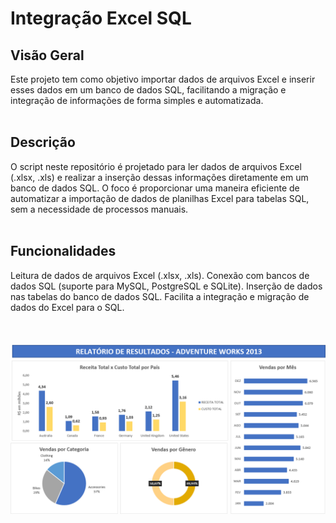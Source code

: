 # Integração Excel SQL
## Visão Geral
Este projeto tem como objetivo importar dados de arquivos Excel e inserir esses dados em um banco de dados SQL, facilitando a migração e integração de informações de forma simples e automatizada.
<br><br>
## Descrição
O script neste repositório é projetado para ler dados de arquivos Excel (.xlsx, .xls) e realizar a inserção dessas informações diretamente em um banco de dados SQL. O foco é proporcionar uma maneira eficiente de automatizar a importação de dados de planilhas Excel para tabelas SQL, sem a necessidade de processos manuais.
<br><br>
## Funcionalidades
Leitura de dados de arquivos Excel (.xlsx, .xls).
Conexão com bancos de dados SQL (suporte para MySQL, PostgreSQL e SQLite).
Inserção de dados nas tabelas do banco de dados SQL.
Facilita a integração e migração de dados do Excel para o SQL.
<br><br><br><br>
![Demonstração do Projeto](img/Projeto%20Integração%20EXCEL%20e%20SQ.png
)
